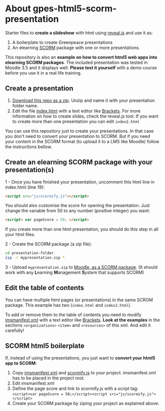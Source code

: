 # About gpes-html5-scorm-presentation

Starter files to **create a slideshow** with html using [reveal.js](https://revealjs.com/) and use it as:

1. A boilerplate to create Greenpeace presentations 
2. An elearning [SCORM](https://en.wikipedia.org/wiki/Sharable_Content_Object_Reference_Model) package with one or more presentations.

This repository is also an **example on how to convert html5 web apps into elearning SCORM packages**. The included presentation was tested in Moodle 3.5 and it displays well. **Please test it yourself** with a demo course before you use it in a real life training.

## Create a presentation

1. [Download this repo as a zip](https://github.com/greenpeace/gpes-html5-scorm-presentation/archive/master.zip). Unzip and name it with your presentation folder name.
2. Edit the file [index.html](index.html) with a text editor like [Brackets](http://brackets.io/). For more information on how to create slides, check the reveal.js tool. If you want to create more than one presentation you can edit `index2.html`

You can use this repository just to create your presentations. In that case you don't need to convert your presentation to SCORM. But if you need your content in the SCORM format (to upload it to a LMS like Moodle) follow the instructions bellow.

## Create an elearning SCORM package with your presentation(s)

1 - Once you have finished your presentation, uncomment this html line in index.html (line 19):

```html
<script src="js/scormify.js"></script>
```

You should also customise the score for opening the presentation. Just change the variable from 50 to any number (positive integer) you want:

```html
<script> var pageScore = 50; </script>
```

If you create more than one html presentation, you should do this step in all your html files.

2 - Create the SCORM package (a zip file):

```bash
cd presentation-folder
zip -r mypresentation.zip *
```

3 - Upload `mypresentation.zip` to [Moodle, as a SCORM package](https://docs.moodle.org/36/en/SCORM_settings). (It should work with any **L**earning **M**anagement **S**ystem that supports SCORM)

## Edit the table of contents

You can have multiple html pages (or presentations) in the same SCROM package. This example has two (`index.html` and `index2.html`).

To add or remove them to the table of contents you need to modify [imsmanifest.xml](imsmanifest.xml) with a text editor like [Brackets](http://brackets.io/). **Look at the examples** in the sections `<organizations>` `<item>` and `<resources>` of this xml. And edit it carefully!

## SCORM html5 boilerplate

If, instead of using the presentations, you just want to **convert your html5 app to SCORM**:

1. Copy [imsmanifest.xml](imsmanifest.xml) and [scormify.js](js/scormify.js) to your project. imsmanifest.xml has to be placed in the project root.
2. Edit imsmanifest.xml 
3. Define the page score and link to scormify.js with a script tag: `<script>var pageScore = 50;</script><script src="js/scormify.js"></script>`
4. Create your SCORM package by ziping your project as explained above.
